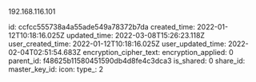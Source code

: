192.168.116.101

id: ccfcc555738a4a55ade549a78372b7da
created_time: 2022-01-12T10:18:16.025Z
updated_time: 2022-03-08T15:26:23.118Z
user_created_time: 2022-01-12T10:18:16.025Z
user_updated_time: 2022-02-04T02:51:54.683Z
encryption_cipher_text: 
encryption_applied: 0
parent_id: f48625b11580451590db4d8fe4c3dca3
is_shared: 0
share_id: 
master_key_id: 
icon: 
type_: 2